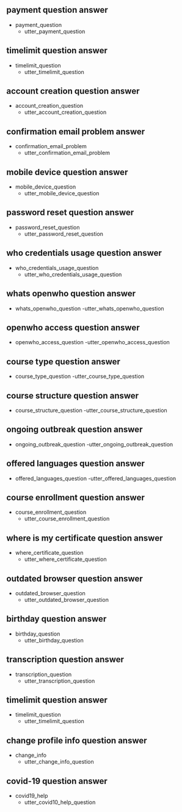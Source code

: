 ## payment question answer
* payment_question
    - utter_payment_question

## timelimit question answer
* timelimit_question
    - utter_timelimit_question

## account creation question answer
* account_creation_question
    - utter_account_creation_question

## confirmation email problem answer
* confirmation_email_problem
    - utter_confirmation_email_problem

## mobile device question answer
* mobile_device_question
    - utter_mobile_device_question

## password reset question answer
* password_reset_question
    - utter_password_reset_question

## who credentials usage question answer
* who_credentials_usage_question
    - utter_who_credentials_usage_question

## whats openwho question answer
* whats_openwho_question
    -utter_whats_openwho_question
    
## openwho access question answer
* openwho_access_question
    -utter_openwho_access_question
    
## course type question answer
* course_type_question
    -utter_course_type_question
    
## course structure question answer
* course_structure_question
    -utter_course_structure_question
    
## ongoing outbreak question answer
* ongoing_outbreak_question
    -utter_ongoing_outbreak_question
    
## offered languages question answer
* offered_languages_question
    -utter_offered_languages_question

## course enrollment question answer
* course_enrollment_question
    - utter_course_enrollment_question

## where is my certificate question answer
* where_certificate_question
    - utter_where_certificate_question

## outdated browser question answer
* outdated_browser_question
    - utter_outdated_browser_question

## birthday question answer
* birthday_question
    - utter_birthday_question

## transcription question answer
* transcription_question
    - utter_transcription_question

## timelimit question answer
* timelimit_question
    - utter_timelimit_question

## change profile info question answer
* change_info
    - utter_change_info_question

## covid-19 question answer
* covid19_help
    - utter_covid10_help_question


    